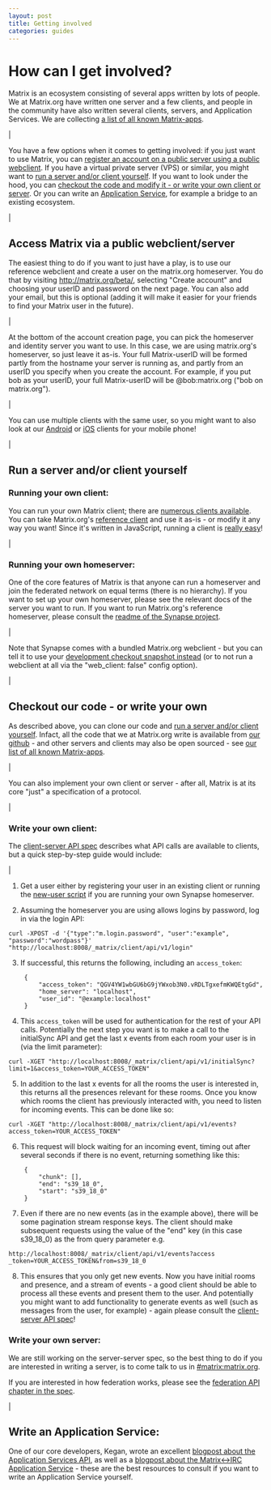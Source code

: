 ```yaml
---
layout: post
title: Getting involved
categories: guides
---
```


# How can I get involved?
Matrix is an ecosystem consisting of several apps written by lots of people. We at Matrix.org have written one server and a few clients, and people in the community have also written several clients, servers, and Application Services. We are collecting [a list of all known Matrix-apps](https://matrix.org/blog/try-matrix-now/).

|

You have a few options when it comes to getting involved: if you just want to use Matrix, you can [register an account on a public server using a public webclient](#reg). If you have a virtual private server (VPS) or similar, you might want to [run a server and/or client yourself](#run). If you want to look under the hood, you can [checkout the code and modify it - or write your own client or server](#checkout). Or you can write an [Application Service](#as), for example a bridge to an existing ecosystem.

|

<a class="anchor" id="reg"></a>

## Access Matrix via a public webclient/server

The easiest thing to do if you want to just have a play, is to use our reference webclient and create a user on the matrix.org homeserver. You do that by visiting http://matrix.org/beta/, selecting "Create account" and choosing your userID and password on the next page. You can also add your email, but this is optional (adding it will make it easier for your friends to find your Matrix user in the future). 

| 

At the bottom of the account creation page, you can pick the homeserver and identity server you want to use. In this case, we are using matrix.org's homeserver, so just leave it as-is. Your full Matrix-userID will be formed partly from the hostname your server is running as, and partly from an userID you specify when you create the account. For example, if you put bob as your userID, your full Matrix-userID will be @bob:matrix.org ("bob on matrix.org"). 

| 

You can use multiple clients with the same user, so you might want to also look at our [Android](https://github.com/matrix-org/matrix-android-console) or [iOS](https://github.com/matrix-org/matrix-ios-console) clients for your mobile phone!

|

<a class="anchor" id="run"></a>

## Run a server and/or client yourself

### Running your own client:

You can run your own Matrix client; there are [numerous clients available](https://matrix.org/blog/try-matrix-now/). You can take Matrix.org's [reference client](https://github.com/matrix-org/matrix-angular-sdk) and use it as-is - or modify it any way you want! Since it's written in JavaScript, running a client is [really easy](https://github.com/matrix-org/matrix-angular-sdk#running)!

|

### Running your own homeserver:

One of the core features of Matrix is that anyone can run a homeserver and join the federated network on equal terms (there is no hierarchy). If you want to set up your own homeserver, please see the relevant docs of the server you want to run. If you want to run Matrix.org's reference homeserver, please consult the [readme of the Synapse project](https://github.com/matrix-org/synapse/blob/master/README.rst).

|

Note that Synapse comes with a bundled Matrix.org webclient - but you can tell it to use your [development checkout snapshot instead](https://github.com/matrix-org/matrix-angular-sdk#matrix-angular-sdk) (or to not run a webclient at all via the "web_client: false" config option).

|

<a class="anchor" id="checkout"></a>

## Checkout our code - or write your own

As described above, you can clone our code and [run a server and/or client yourself](#run). Infact, all the code that we at Matrix.org write is available from [our github](http://github.com/matrix-org) - and other servers and clients may also be open sourced - see [our list of all known Matrix-apps](https://matrix.org/blog/try-matrix-now/).

|

You can also implement your own client or server - after all, Matrix is at its core "just" a specification of a protocol.

|

### Write your own client:

The [client-server API spec](http://matrix.org/docs/howtos/client-server.html) describes what API calls are available to clients, but a quick step-by-step guide would include:

|

1. Get a user either by registering your user in an existing client or running the [new-user script](https://github.com/matrix-org/synapse/blob/master/scripts/register_new_matrix_user) if you are running your own Synapse homeserver.

2. Assuming the homeserver you are using allows logins by password, log in via the login API: 
```
curl -XPOST -d '{"type":"m.login.password", "user":"example", "password":"wordpass"}' "http://localhost:8008/_matrix/client/api/v1/login"
```
3. If successful, this returns the following, including an `access_token`:

        {
            "access_token": "QGV4YW1wbGU6bG9jYWxob3N0.vRDLTgxefmKWQEtgGd",
            "home_server": "localhost",
            "user_id": "@example:localhost"
        }

4. This ``access_token`` will be used for authentication for the rest of your API calls. Potentially the next step you want is to make a call to the initialSync API and get the last x events from each room your user is in (via the limit parameter):
```
curl -XGET "http://localhost:8008/_matrix/client/api/v1/initialSync?limit=1&access_token=YOUR_ACCESS_TOKEN"
```

5. In addition to the last x events for all the rooms the user is interested in, this returns all the presences relevant for these rooms. Once you know which rooms the client has previously interacted with, you need to listen for incoming events. This can be done like so:
```
curl -XGET "http://localhost:8008/_matrix/client/api/v1/events?access_token=YOUR_ACCESS_TOKEN"
```

6. This request will block waiting for an incoming event, timing out after several seconds if there is no event, returning something like this:

        {
            "chunk": [],
            "end": "s39_18_0",
            "start": "s39_18_0"
        }
7. Even if there are no new events (as in the example above), there will be some pagination stream response keys. The client should make subsequent requests using the value of the "end" key (in this case s39_18_0) as the from query parameter e.g.
```
http://localhost:8008/_matrix/client/api/v1/events?access _token=YOUR_ACCESS_TOKEN&from=s39_18_0
```

8. This ensures that you only get new events. Now you have initial rooms and presence, and a stream of events - a good client should be able to process all these events and present them to the user. And potentially you might want to add functionality to generate events as well (such as messages from the user, for example) - again please consult the [client-server API spec](http://matrix.org/docs/howtos/client-server.html)!

### Write your own server:

We are still working on the server-server spec, so the best thing to do if you are interested in writing a server, is to come talk to us in [#matrix:matrix.org](https://matrix.org/beta/#/room/%23matrix:matrix.org).
 
If you are interested in how federation works, please see the [federation API chapter in the spec](http://matrix.org/docs/spec/#federation-api).

|

<a class="anchor" id="as"></a>

## Write an Application Service:

One of our core developers, Kegan, wrote an excellent [blogpost about the Application Services API](https://matrix.org/blog/2015/03/02/introduction-to-application-services/), as well as a [blogpost about the Matrix<->IRC Application Service](https://matrix.org/blog/2015/04/22/matrix-irc-application-service/) - these are the best resources to consult if you want to write an Application Service yourself.
